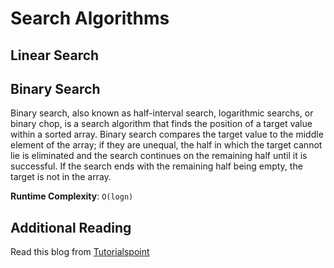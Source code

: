 # Search Algorithms
## Linear Search

## Binary Search
Binary search, also known as half-interval search, logarithmic searchs, or binary chop, is a search algorithm that finds the position of a target value within a sorted array. Binary search compares the target value to the middle element of the array; if they are unequal, the half in which the target cannot lie is eliminated and the search continues on the remaining half until it is successful. If the search ends with the remaining half being empty, the target is not in the array.

**Runtime Complexity**: `O(logn)` 

## Additional Reading
Read this blog from [Tutorialspoint](https://www.tutorialspoint.com/data_structures_algorithms/binary_search_algorithm.htm)